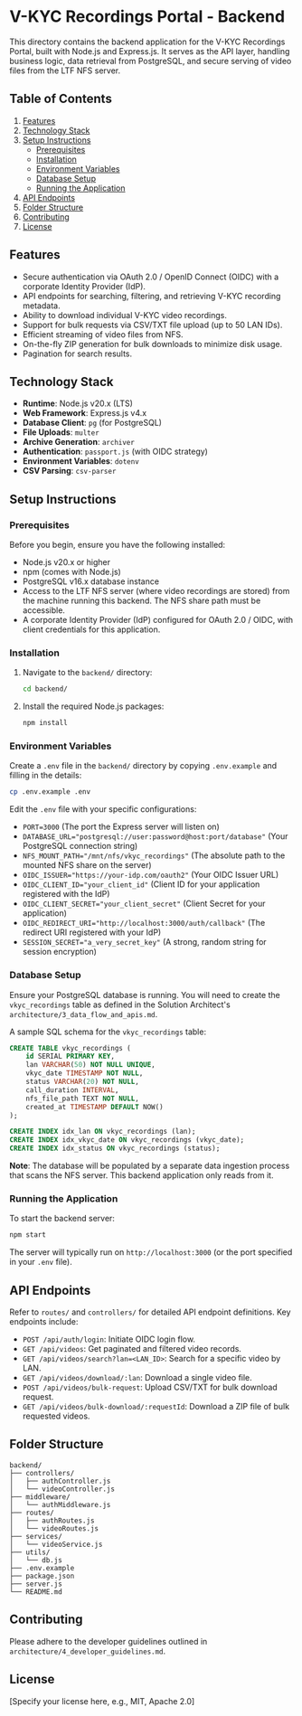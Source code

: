 # V-KYC Recordings Portal - Backend

This directory contains the backend application for the V-KYC Recordings Portal, built with Node.js and Express.js. It serves as the API layer, handling business logic, data retrieval from PostgreSQL, and secure serving of video files from the LTF NFS server.

## Table of Contents

1.  [Features](#features)
2.  [Technology Stack](#technology-stack)
3.  [Setup Instructions](#setup-instructions)
    *   [Prerequisites](#prerequisites)
    *   [Installation](#installation)
    *   [Environment Variables](#environment-variables)
    *   [Database Setup](#database-setup)
    *   [Running the Application](#running-the-application)
4.  [API Endpoints](#api-endpoints)
5.  [Folder Structure](#folder-structure)
6.  [Contributing](#contributing)
7.  [License](#license)

## Features

*   Secure authentication via OAuth 2.0 / OpenID Connect (OIDC) with a corporate Identity Provider (IdP).
*   API endpoints for searching, filtering, and retrieving V-KYC recording metadata.
*   Ability to download individual V-KYC video recordings.
*   Support for bulk requests via CSV/TXT file upload (up to 50 LAN IDs).
*   Efficient streaming of video files from NFS.
*   On-the-fly ZIP generation for bulk downloads to minimize disk usage.
*   Pagination for search results.

## Technology Stack

*   **Runtime**: Node.js v20.x (LTS)
*   **Web Framework**: Express.js v4.x
*   **Database Client**: `pg` (for PostgreSQL)
*   **File Uploads**: `multer`
*   **Archive Generation**: `archiver`
*   **Authentication**: `passport.js` (with OIDC strategy)
*   **Environment Variables**: `dotenv`
*   **CSV Parsing**: `csv-parser`

## Setup Instructions

### Prerequisites

Before you begin, ensure you have the following installed:

*   Node.js v20.x or higher
*   npm (comes with Node.js)
*   PostgreSQL v16.x database instance
*   Access to the LTF NFS server (where video recordings are stored) from the machine running this backend. The NFS share path must be accessible.
*   A corporate Identity Provider (IdP) configured for OAuth 2.0 / OIDC, with client credentials for this application.

### Installation

1.  Navigate to the `backend/` directory:
    ```bash
    cd backend/
    ```
2.  Install the required Node.js packages:
    ```bash
    npm install
    ```

### Environment Variables

Create a `.env` file in the `backend/` directory by copying `.env.example` and filling in the details:

```bash
cp .env.example .env
```

Edit the `.env` file with your specific configurations:

*   `PORT=3000` (The port the Express server will listen on)
*   `DATABASE_URL="postgresql://user:password@host:port/database"` (Your PostgreSQL connection string)
*   `NFS_MOUNT_PATH="/mnt/nfs/vkyc_recordings"` (The absolute path to the mounted NFS share on the server)
*   `OIDC_ISSUER="https://your-idp.com/oauth2"` (Your OIDC Issuer URL)
*   `OIDC_CLIENT_ID="your_client_id"` (Client ID for your application registered with the IdP)
*   `OIDC_CLIENT_SECRET="your_client_secret"` (Client Secret for your application)
*   `OIDC_REDIRECT_URI="http://localhost:3000/auth/callback"` (The redirect URI registered with your IdP)
*   `SESSION_SECRET="a_very_secret_key"` (A strong, random string for session encryption)

### Database Setup

Ensure your PostgreSQL database is running. You will need to create the `vkyc_recordings` table as defined in the Solution Architect's `architecture/3_data_flow_and_apis.md`.

A sample SQL schema for the `vkyc_recordings` table:

```sql
CREATE TABLE vkyc_recordings (
    id SERIAL PRIMARY KEY,
    lan VARCHAR(50) NOT NULL UNIQUE,
    vkyc_date TIMESTAMP NOT NULL,
    status VARCHAR(20) NOT NULL,
    call_duration INTERVAL,
    nfs_file_path TEXT NOT NULL,
    created_at TIMESTAMP DEFAULT NOW()
);

CREATE INDEX idx_lan ON vkyc_recordings (lan);
CREATE INDEX idx_vkyc_date ON vkyc_recordings (vkyc_date);
CREATE INDEX idx_status ON vkyc_recordings (status);
```

**Note**: The database will be populated by a separate data ingestion process that scans the NFS server. This backend application only reads from it.

### Running the Application

To start the backend server:

```bash
npm start
```

The server will typically run on `http://localhost:3000` (or the port specified in your `.env` file).

## API Endpoints

Refer to `routes/` and `controllers/` for detailed API endpoint definitions. Key endpoints include:

*   `POST /api/auth/login`: Initiate OIDC login flow.
*   `GET /api/videos`: Get paginated and filtered video records.
*   `GET /api/videos/search?lan=<LAN_ID>`: Search for a specific video by LAN.
*   `GET /api/videos/download/:lan`: Download a single video file.
*   `POST /api/videos/bulk-request`: Upload CSV/TXT for bulk download request.
*   `GET /api/videos/bulk-download/:requestId`: Download a ZIP file of bulk requested videos.

## Folder Structure

```
backend/
├── controllers/
│   ├── authController.js
│   └── videoController.js
├── middleware/
│   └── authMiddleware.js
├── routes/
│   ├── authRoutes.js
│   └── videoRoutes.js
├── services/
│   └── videoService.js
├── utils/
│   └── db.js
├── .env.example
├── package.json
├── server.js
└── README.md
```

## Contributing

Please adhere to the developer guidelines outlined in `architecture/4_developer_guidelines.md`.

## License

[Specify your license here, e.g., MIT, Apache 2.0]
